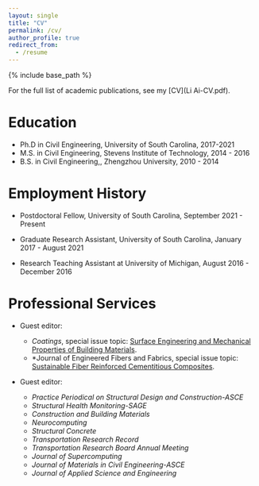 ```yaml
---
layout: single
title: "CV"
permalink: /cv/
author_profile: true
redirect_from:
  - /resume
---
```


{% include base_path %}

For the full list of academic publications, see my [CV](Li Ai-CV.pdf).

Education
======
* Ph.D  in Civil Engineering, University of South Carolina, 2017-2021 
* M.S. in Civil Engineering, Stevens Institute of Technology, 2014 - 2016
* B.S. in Civil Engineering,, Zhengzhou University, 2010 - 2014


Employment History 
======
* Postdoctoral Fellow, University of South Carolina, September 2021 - Present 

* Graduate Research Assistant, University of South Carolina, January 2017 - August 2021 

* Research Teaching Assistant at University of Michigan, August 2016 - December 2016 

  
Professional Services 
======
* Guest editor:
   * *Coatings*, special issue topic: [Surface Engineering and Mechanical Properties of Building Materials](https://www.mdpi.com/journal/coatings/special_issues/M8HUBU2OA3).
   * *Journal of Engineered Fibers and Fabrics, special issue topic: [Sustainable Fiber Reinforced Cementitious Composites](https://journals.sagepub.com/page/jef/open-special-collections/sustainable-fiber-reinforced-cementitious-composites).

* Guest editor: 
   * *Practice Periodical on Structural Design and Construction-ASCE*
   * *Structural Health Monitoring-SAGE*
   * *Construction and Building Materials*
   * *Neurocomputing*
   * *Structural Concrete*
   * *Transportation Research Record*
   * *Transportation Research Board Annual Meeting*
   * *Journal of Supercomputing*
   * *Journal of Materials in Civil Engineering-ASCE*
   * *Journal of Applied Science and Engineering*

